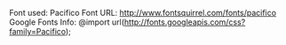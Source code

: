 Font used: Pacifico
Font URL: http://www.fontsquirrel.com/fonts/pacifico
Google Fonts Info: @import url(http://fonts.googleapis.com/css?family=Pacifico);